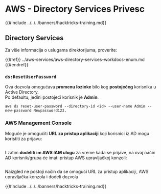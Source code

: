# AWS - Directory Services Privesc

{{#include ../../../banners/hacktricks-training.md}}

## Directory Services

Za više informacija o uslugama direktorijuma, proverite:

{{#ref}}
../aws-services/aws-directory-services-workdocs-enum.md
{{#endref}}

### `ds:ResetUserPassword`

Ova dozvola omogućava **promenu** **lozinke** bilo kog **postojećeg** korisnika u Active Directory.\
Po defaultu, jedini postojeći korisnik je **Admin**.
```
aws ds reset-user-password --directory-id <id> --user-name Admin --new-password Newpassword123.
```
### AWS Management Console

Moguće je omogućiti **URL za pristup aplikaciji** koji korisnici iz AD mogu koristiti za prijavu:

<figure><img src="../../../images/image (244).png" alt=""><figcaption></figcaption></figure>

I zatim **dodeliti im AWS IAM ulogu** za vreme kada se prijave, na ovaj način AD korisnik/grupa će imati pristup AWS upravljačkoj konzoli:

<figure><img src="../../../images/image (155).png" alt=""><figcaption></figcaption></figure>

Naizgled ne postoji način da se omogući URL za pristup aplikaciji, AWS upravljačka konzola i dodeli dozvola

{{#include ../../../banners/hacktricks-training.md}}
